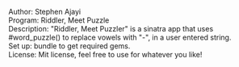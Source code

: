 Author: Stephen Ajayi<br />
Program: Riddler, Meet Puzzle<br />
Description: "Riddler, Meet Puzzler" is a sinatra app that uses #word_puzzle() to replace vowels with "-", in a user entered string.<br />
Set up: bundle to get required gems.<br />
License: Mit license, feel free to use for whatever you like!<br />

